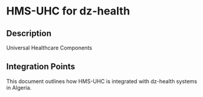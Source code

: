 # HMS-UHC for dz-health

## Description

Universal Healthcare Components

## Integration Points

This document outlines how HMS-UHC is integrated with dz-health systems in Algeria.
